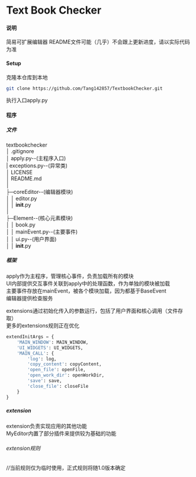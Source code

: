 Text Book Checker
===
#### 说明

简易可扩展编辑器
README文件可能（几乎）不会跟上更新进度，请以实际代码为准

#### Setup

克隆本仓库到本地  
```bash
git clone https://github.com/Tang142857/TextbookChecker.git
```
执行入口apply.py  

#### 程序

##### 文件

textbookchecker  
│  .gitignore  
│  apply.py--(主程序入口)  
|  exceptions.py--(异常类)  
│  LICENSE  
│  README.md  
│  
├─coreEditor--(编辑器模块)  
│  │  editor.py  
│  │  __init__.py  
│  
├─Element--(核心元素模块)  
│  │  book.py  
│  │  mainEvent.py--(主要事件)  
│  │  ui.py--(用户界面)  
│  │  __init__.py  

##### 框架
apply作为主程序，管理核心事件，负责加载所有的模块  
UI内部提供交互事件关联到apply中的处理函数，作为单独的模块被加载  
主要事件存放在mainEvent，被各个模块加载，因为都基于BaseEvent  
编辑器提供检查服务  

extensions通过初始化传入的参数运行，包括了用户界面和核心调用（文件存取）  
更多的extensions规则正在优化  
```python
extendInitArgs = {
    'MAIN_WINDOW': MAIN_WINDOW,
    'UI_WIDGETS': UI_WIDGETS,
    'MAIN_CALL': {
        'log': log,
        'copy_content': copyContent,
        'open_file': openFile,
        'open_work_dir': openWorkDir,
        'save': save,
        'close_file': closeFile
    }
}
```
##### extension
extension负责实现应用的其他功能  
MyEditor内置了部分插件来提供较为基础的功能  
###### extension规则
//当前规则仅为临时使用，正式规则将随1.0版本确定